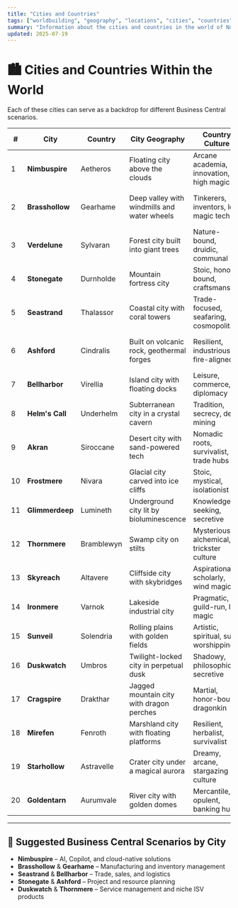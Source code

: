 ```yaml
---
title: "Cities and Countries"
tags: ["worldbuilding", "geography", "locations", "cities", "countries", "trade"]
summary: "Information about the cities and countries in the world of Nubimancy, including their geography, culture, and economies"
updated: 2025-07-19
---
```


# 🏙️ Cities and Countries Within the World

Each of these cities can serve as a backdrop for different Business Central scenarios.

| #  | City           | Country     | City Geography                          | Country Culture                        | Population Mix                        | Primary Exports                      | Key Imports              |
|----|----------------|-------------|-----------------------------------------|----------------------------------------|---------------------------------------|--------------------------------------|--------------------------|
| 1  | **Nimbuspire** | Aetheros    | Floating city above the clouds          | Arcane academia, innovation, high magic | Mostly high elves, humans, aetherborn | Magical research, enchanted devices | Raw materials, food      |
| 2  | **Brasshollow**| Gearhame    | Deep valley with windmills and water wheels | Tinkerers, inventors, low magic tech | Gnomes, dwarves, humans              | Clockwork tools, mechanical parts   | Rare ores, spell components |
| 3  | **Verdelune**  | Sylvaran    | Forest city built into giant trees      | Nature-bound, druidic, communal        | Elves, gnomes, dryads                 | Herbs, alchemical ingredients       | Metal, textiles           |
| 4  | **Stonegate**  | Durnholde   | Mountain fortress city                  | Stoic, honor-bound, craftsmanship      | Dwarves, humans                       | Forged weapons, stonework           | Grain, timber            |
| 5  | **Seastrand**  | Thalassor   | Coastal city with coral towers          | Trade-focused, seafaring, cosmopolitan | Humans, merfolk, halflings           | Fish, pearls, exotic spices         | Timber, metals           |
| 6  | **Ashford**    | Cindralis   | Built on volcanic rock, geothermal forges | Resilient, industrious, fire-aligned | Dwarves, fire genasi, humans         | Smelted alloys, obsidian glass      | Water, food              |
| 7  | **Bellharbor** | Virellia    | Island city with floating docks         | Leisure, commerce, diplomacy           | Humans, elves, tieflings             | Luxury goods, tourism               | Construction materials   |
| 8  | **Helm's Call**| Underhelm   | Subterranean city in a crystal cavern   | Tradition, secrecy, deep mining        | Dwarves, deep gnomes                 | Gems, rare minerals                 | Surface crops, livestock |
| 9  | **Akran**      | Siroccane   | Desert city with sand-powered tech      | Nomadic roots, survivalist, trade hubs | Humans, dragonborn                   | Spices, silk, glass                 | Water, wood              |
| 10 | **Frostmere**  | Nivara      | Glacial city carved into ice cliffs     | Stoic, mystical, isolationist          | Elves, humans, frost giants          | Ice crystals, enchanted snow        | Grain, textiles          |
| 11 | **Glimmerdeep**| Lumineth    | Underground city lit by bioluminescence | Knowledge-seeking, secretive           | Gnomes, myconids, elves              | Fungal medicine, glowing inks       | Books, metals            |
| 12 | **Thornmere**  | Bramblewyn  | Swamp city on stilts                    | Mysterious, alchemical, trickster culture | Halflings, goblins, humans        | Potions, poisons, dyes              | Clean water, tools       |
| 13 | **Skyreach**   | Altavere    | Cliffside city with skybridges          | Aspirational, scholarly, wind magic    | Aarakocra, elves, humans             | Scrolls, feathers, wind crystals    | Food, stone              |
| 14 | **Ironmere**   | Varnok      | Lakeside industrial city                | Pragmatic, guild-run, low magic        | Humans, dwarves                      | Ships, ironworks                    | Spices, arcane goods     |
| 15 | **Sunveil**    | Solendria   | Rolling plains with golden fields       | Artistic, spiritual, sun-worshipping   | Humans, aasimar                      | Grain, wine, tapestries             | Tools, books             |
| 16 | **Duskwatch**  | Umbros      | Twilight-locked city in perpetual dusk  | Shadowy, philosophical, secretive      | Elves, tieflings, humans             | Shadowglass, secrets, ink           | Lightstones, food        |
| 17 | **Cragspire**  | Drakthar    | Jagged mountain city with dragon perches | Martial, honor-bound, dragonkin       | Dragonborn, dwarves                  | Dragonsteel, wyvern leather         | Books, food              |
| 18 | **Mirefen**    | Fenroth     | Marshland city with floating platforms  | Resilient, herbalist, survivalist      | Humans, lizardfolk, halflings        | Medicinal herbs, swamp wood         | Metal, grain             |
| 19 | **Starhollow** | Astravelle  | Crater city under a magical aurora      | Dreamy, arcane, stargazing culture     | Elves, humans, gnomes                | Star maps, dream crystals           | Food, ink                |
| 20 | **Goldentarn** | Aurumvale   | River city with golden domes            | Mercantile, opulent, banking hub       | Humans, elves, dwarves               | Coin minting, ledgers, jewelry      | Security, food           |

---

## 🧭 Suggested Business Central Scenarios by City

- **Nimbuspire** – AI, Copilot, and cloud-native solutions  
- **Brasshollow** & **Gearhame** – Manufacturing and inventory management  
- **Seastrand** & **Bellharbor** – Trade, sales, and logistics  
- **Stonegate** & **Ashford** – Project and resource planning  
- **Duskwatch** & **Thornmere** – Service management and niche ISV products
